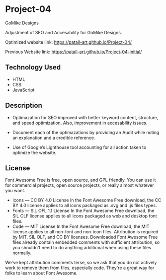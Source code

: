 # Project-04

GoMike Designs

Adjustment of SEO and Accesability for GoMike Designs.

Optimized website link:  https://patall-art.github.io/Project-04/

Previous Website link: https://patall-art.github.io/Project-04-initial/

## Technology Used

* HTML
* CSS
* JavaScript

## Description

* Optimazation for SEO improved with better keyword content, structure, and speed optimization. Also, improvement in accesability issues.

* Document each of the optimazations by providing an Audit while noting an explanation and a credible reference.

* Use of Google’s Lighthouse tool  accounting for all action taken to optimize the website.

## License 

Font Awesome Free is free, open source, and GPL friendly. You can use it for commercial projects, open source projects, or really almost whatever you want.

* Icons — CC BY 4.0 License
In the Font Awesome Free download, the CC BY 4.0 license applies to all icons packaged as .svg and .js files types.
* Fonts — SIL OFL 1.1 License
In the Font Awesome Free download, the SIL OLF license applies to all icons packaged as web and desktop font files.
* Code — MIT License
In the Font Awesome Free download, the MIT license applies to all non-font and non-icon files.
Attribution is required by MIT, SIL OLF, and CC BY licenses. Downloaded Font Awesome Free files already contain embedded comments with sufficient attribution, so you shouldn't need to do anything additional when using these files normally.

We've kept attribution comments terse, so we ask that you do not actively work to remove them from files, especially code. They're a great way for folks to learn about Font Awesome.
